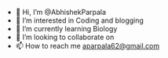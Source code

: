 - 👋 Hi, I’m @AbhishekParpala
- 👀 I’m interested in Coding and blogging
- 🌱 I’m currently learning Biology
- 💞️ I’m looking to collaborate on 
- 📫 How to reach me aparpala62@gmail.com

<!---
AbhishekParpala/AbhishekParpala is a ✨ special ✨ repository because its `README.md` (this file) appears on your GitHub profile.
You can click the Preview link to take a look at your changes.
--->
